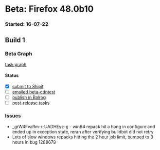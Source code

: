 # Beta: Firefox 48.0b10

### Started: 16-07-22

## Build 1

### Beta Graph
[task graph](https://tools.taskcluster.net/task-group-inspector/#Hk5AgWWfRLOLq0yd6gHa4w)


#### Status
- [x] [submit to Shipit](https://wiki.mozilla.org/Release:Release_Automation_on_Mercurial:Starting_a_Release#Submit_to_Ship_It)
- [ ] [emailed beta-cdntest](../how-tos/relpro.md#1-email-drivers-re-release-live-on-cdntest-channel)
- [ ] [publish in Balrog](../how-tos/relpro.md#3-publish-in-balrog)
- [ ] [post-release tasks](../how-tos/relpro.md#4-post-release-step)

### Issues
- _grW4FvaRm-r-UADHEyz-g - win64 repack hit a hang in configure and ended up in exception state, reran after verifying buildbot did not retry
- Lots of slow windows repacks hitting the 2 hour job limit, bumped to 3 hours in bug 1288679


